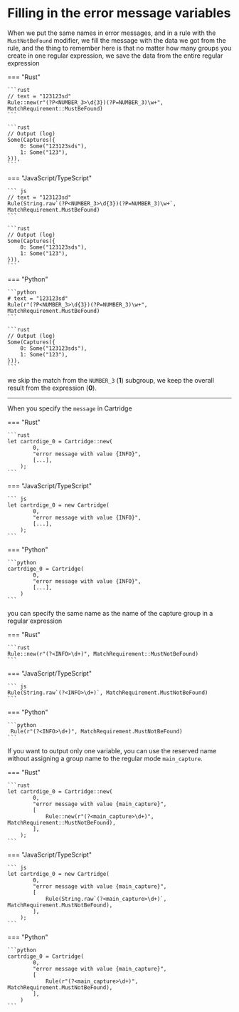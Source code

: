 # Filling in the error message variables

When we put the same names in error messages, and in a rule with the `MustNotBeFound` modifier, we fill the message with the data we got from the rule, and the thing to remember here is that no matter how many groups you create in one regular expression, we save the data from the entire regular expression 

=== "Rust"

    ```rust
    // text = "123123sd"
    Rule::new(r"(?P<NUMBER_3>\d{3})(?P=NUMBER_3)\w+", MatchRequirement::MustBeFound)
    ``` 
    
    ```rust
    // Output (log)
    Some(Captures({
        0: Some("123123sds"),
        1: Some("123"),
    })),
    ```
=== "JavaScript/TypeScript"

    ``` js
    // text = "123123sd"
    Rule(String.raw`(?P<NUMBER_3>\d{3})(?P=NUMBER_3)\w+`, MatchRequirement.MustBeFound)
    ``` 
        
    ```rust
    // Output (log)
    Some(Captures({
        0: Some("123123sds"),
        1: Some("123"),
    })),
    ```

=== "Python"

    ```python
    # text = "123123sd"
    Rule(r"(?P<NUMBER_3>\d{3})(?P=NUMBER_3)\w+", MatchRequirement.MustBeFound)
    ``` 

    ```rust
    // Output (log)
    Some(Captures({
        0: Some("123123sds"),
        1: Some("123"),
    })),
    ```

we skip the match from the `NUMBER_3` (**1**) subgroup, we keep the overall result from the expression (**0**).

---
When you specify the `message` in Cartridge
 

=== "Rust"

    ```rust
    let cartrdige_0 = Cartridge::new(
            0,
            "error message with value {INFO}",
            [...],
        );
    ```

=== "JavaScript/TypeScript"

    ``` js
    let cartrdige_0 = new Cartridge(
            0,
            "error message with value {INFO}",
            [...],
        );
    ```

=== "Python"

    ```python
    cartrdige_0 = Cartridge(
            0,
            "error message with value {INFO}",
            [...],
        )
    ```

you can specify the same name as the name of the capture group in a regular expression

=== "Rust"

    ```rust
    Rule::new(r"(?<INFO>\d+)", MatchRequirement::MustNotBeFound)
    ```

=== "JavaScript/TypeScript"

    ``` js
    Rule(String.raw`(?<INFO>\d+)`, MatchRequirement.MustNotBeFound)
    ```

=== "Python"

    ```python
     Rule(r"(?<INFO>\d+)", MatchRequirement.MustNotBeFound)
    ```

If you want to output only one variable, you can use the reserved name without assigning a group name to the regular mode 
`main_capture`.

=== "Rust"

    ```rust
    let cartrdige_0 = Cartridge::new(
            0,
            "error message with value {main_capture}",
            [
                Rule::new(r"(?<main_capture>\d+)", MatchRequirement::MustNotBeFound),
            ],
        );
    ```

=== "JavaScript/TypeScript"

    ``` js
    let cartrdige_0 = new Cartridge(
            0,
            "error message with value {main_capture}",
            [
                Rule(String.raw`(?<main_capture>\d+)`, MatchRequirement.MustNotBeFound),
            ],
        );
    ```

=== "Python"

    ```python
    cartrdige_0 = Cartridge(
            0,
            "error message with value {main_capture}",
            [
                Rule(r"(?<main_capture>\d+)", MatchRequirement.MustNotBeFound),
            ],
        )
    ```